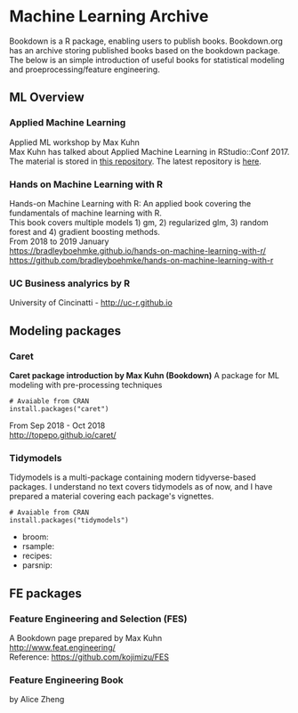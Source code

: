# Machine Learning Archive  
Bookdown is a R package, enabling users to publish books. 
Bookdown.org has an archive storing published books based on the bookdown package. 
The below is an simple introduction of useful books for statistical modeling and proeprocessing/feature engineering.

## ML Overview
### Applied Machine Learning
Applied ML workshop by Max Kuhn  
Max Kuhn has talked about Applied Machine Learning in RStudio::Conf 2017. The material is stored in [this repository](https://github.com/kojimizu/rstudio-conf-2018). The latest repository is [here](https://github.com/topepo/rstudio-conf-2019).  

### Hands on Machine Learning with R
Hands-on Machine Learning with R: An applied book covering the fundamentals of machine learning with R.  
This book covers multiple models 1) gm, 2) regularized glm, 3) random forest and 4) gradient boosting methods.  
From 2018 to 2019 January  
https://bradleyboehmke.github.io/hands-on-machine-learning-with-r/   
https://github.com/bradleyboehmke/hands-on-machine-learning-with-r   

### UC Business analyrics by R
University of Cincinatti - http://uc-r.github.io  

## Modeling packages
### Caret
__Caret package introduction by Max Kuhn (Bookdown)__
A package for ML modeling with pre-processing techniques 
```{R}
# Avaiable from CRAN
install.packages("caret")
```
From Sep 2018 - Oct 2018  
http://topepo.github.io/caret/  

### Tidymodels  
Tidymodels is a multi-package containing modern tidyverse-based packages. I understand no text covers tidymodels as of now, and I have prepared a material covering each package's vignettes.  
```{R}
# Avaiable from CRAN
install.packages("tidymodels")
```

- broom:  
- rsample:  
- recipes:  
- parsnip:  


## FE packages  
### Feature Engineering and Selection (FES)  
A Bookdown page prepared by Max Kuhn  
http://www.feat.engineering/  
Reference: https://github.com/kojimizu/FES  

### Feature Engineering Book
by Alice Zheng  






